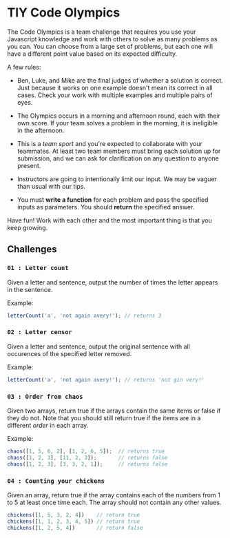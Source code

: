 # TIY Code Olympics

The Code Olympics is a team challenge that requires you use your Javascript knowledge and work with others to solve as many problems as you can. You can choose from a large set of problems, but each one will have a different point value based on its expected difficulty.

A few rules:

- Ben, Luke, and Mike are the final judges of whether a solution is correct. Just because it works on one example doesn't mean its correct in all cases. Check your work with multiple examples and multiple pairs of eyes.

- The Olympics occurs in a morning and afternoon round, each with their own score. If your team solves a problem in the morning, it is ineligible in the afternoon.

- This is a *team sport* and you're expected to collaborate with your teammates. At least two team members must bring each solution up for submission, and we can ask for clarification on any question to anyone present.

- Instructors are going to intentionally limit our input. We may be vaguer than usual with our tips.

- You must **write a function** for each problem and pass the specified inputs as parameters. You should **return** the specified answer.

Have fun! Work with each other and the most important thing is that you keep growing.

## Challenges

### `01 : Letter count`

Given a letter and sentence, output the number of times the letter appears in the sentence.

Example:

```js
letterCount('a', 'not again avery!'); // returns 3
```

### `02 : Letter censor`

Given a letter and sentence, output the original sentence with all occurences of the specified letter removed.

Example:

```js
letterCount('a', 'not again avery!'); // returns 'not gin very!'
```

### `03 : Order from chaos`

Given two arrays, return true if the arrays contain the same items or false if they do not. Note that you should still return true if the items are in a different *order* in each array.

Example:

```js
chaos([1, 5, 6, 2], [1, 2, 6, 5]);  // returns true
chaos([1, 2, 3], [11, 2, 3]);       // returns false
chaos([1, 2, 3], [3, 3, 2, 1]);     // returns false
```

### `04 : Counting your chickens`

Given an array, return true if the array contains each of the numbers from 1 to 5 at least once time each. The array should not contain any other values.

```js
chickens([1, 5, 3, 2, 4])    // return true
chickens([1, 1, 2, 3, 4, 5]) // return true
chickens([1, 2, 5, 4])       // return false
```